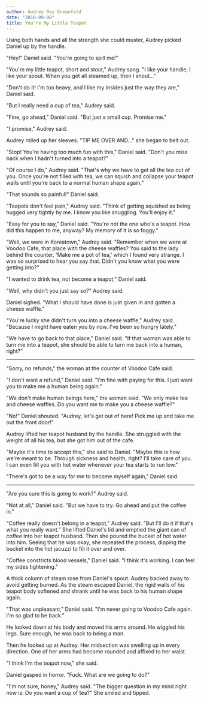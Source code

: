 ```yaml
---
author: Audrey Roy Greenfeld
date: "2018-09-08"
title: You're My Little Teapot
---
```


Using both hands and all the strength she could muster, Audrey picked Daniel up by the handle.

"Hey!" Daniel said. "You're going to spill me!"

"You're my little teapot, short and stout," Audrey sang. "I like your handle, I like your spout. When you get all steamed up, then I shout..."

"Don't do it! I'm too heavy, and I like my insides just the way they are," Daniel said.

"But I really need a cup of tea," Audrey said.

"Fine, go ahead," Daniel said. "But just a small cup. Promise me."

"I promise," Audrey said.

Audrey rolled up her sleeves. "TIP ME OVER AND..." she began to belt out.

"Stop! You're having too much fun with this," Daniel said. "Don't you miss back when I hadn't turned into a teapot?"

"Of course I do," Audrey said. "That's why we have to get all the tea out of you. Once you're not filled with tea, we can squish and collapse your teapot walls until you're back to a normal human shape again."

"That sounds so painful!" Daniel said.

"Teapots don't feel pain," Audrey said. "Think of getting squished as being hugged very tightly by me. I know you like snuggling. You'll enjoy it."

"Easy for you to say," Daniel said. "You're not the one who's a teapot. How did this happen to me, anyway? My memory of it is so foggy."

"Well, we were in Koreatown," Audrey said. "Remember when we were at Voodoo Cafe, that place with the cheese waffles? You said to the lady behind the counter, 'Make me a pot of tea,' which I found very strange. I was so surprised to hear you say that. Didn't you know what you were getting into?"

"I wanted to drink tea, not become a teapot," Daniel said.

"Well, why didn't you just say so?" Audrey said.

Daniel sighed. "What I should have done is just given in and gotten a cheese waffle."

"You're lucky she didn't turn you into a cheese waffle," Audrey said. "Because I might have eaten you by now. I've been so hungry lately."

"We have to go back to that place," Daniel said. "If that woman was able to turn me into a teapot, she should be able to turn me back into a human, right?"

* * *

"Sorry, no refunds," the woman at the counter of Voodoo Cafe said.

"I don't want a refund," Daniel said. "I'm fine with paying for this. I just want you to make me a human being again."

"We don't make human beings here," the woman said. "We only make tea and cheese waffles. Do you want me to make you a cheese waffle?"

"No!" Daniel shouted. "Audrey, let's get out of here! Pick me up and take me out the front door!"

Audrey lifted her teapot husband by the handle. She struggled with the weight of all his tea, but she got him out of the cafe.

"Maybe it's time to accept this," she said to Daniel. "Maybe this is how we're meant to be. Through sickness and health, right? I'll take care of you. I can even fill you with hot water whenever your tea starts to run low."

"There's got to be a way for me to become myself again," Daniel said.

* * *

"Are you sure this is going to work?" Audrey said.

"Not at all," Daniel said. "But we have to try. Go ahead and put the coffee in."

"Coffee really doesn't belong in a teapot," Audrey said. "But I'll do it if that's what you really want." She lifted Daniel's lid and emptied the giant can of coffee into her teapot husband. Then she poured the bucket of hot water into him. Seeing that he was okay, she repeated the process, dipping the bucket into the hot jacuzzi to fill it over and over.

"Coffee constricts blood vessels," Daniel said. "I think it's working. I can feel my sides tightening."

A thick column of steam rose from Daniel's spout. Audrey backed away to avoid getting burned. As the steam escaped Daniel, the rigid walls of his teapot body softened and shrank until he was back to his human shape again.

"That was unpleasant," Daniel said. "I'm never going to Voodoo Cafe again. I'm so glad to be back."

He looked down at his body and moved his arms around. He wiggled his legs. Sure enough, he was back to being a man.

Then he looked up at Audrey. Her midsection was swelling up in every direction. One of her arms had become rounded and affixed to her waist.

"I think I'm the teapot now," she said.

Daniel gasped in horror. "Fuck. What are we going to do?"

"I'm not sure, honey," Audrey said. "The bigger question in my mind right now is: Do you want a cup of tea?" She smiled and tipped.
